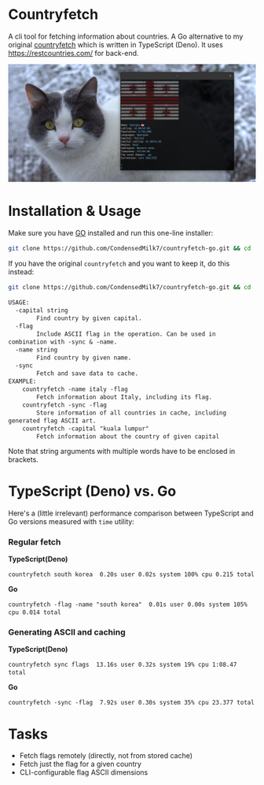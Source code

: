 # Countryfetch

A cli tool for fetching information about countries. A Go alternative to my original
[countryfetch](https://github.com/CondensedMilk7/countryfetch) which is written in TypeScript (Deno).
It uses https://restcountries.com/ for back-end.

![](./media/countryfetch-go.jpg)

# Installation & Usage

Make sure you have [GO](https://go.dev/) installed and run this one-line installer:

```bash
git clone https://github.com/CondensedMilk7/countryfetch-go.git && cd ./countryfetch-go && go install
```

If you have the original `countryfetch` and you want to keep it, do this instead:

```bash
git clone https://github.com/CondensedMilk7/countryfetch-go.git && cd ./countryfetch-go && go build -o countryfetch-go && cp ./countryfetch-go ~/.local/bin/

```

```
USAGE:
  -capital string
    	Find country by given capital.
  -flag
    	Include ASCII flag in the operation. Can be used in combination with -sync & -name.
  -name string
    	Find country by given name.
  -sync
    	Fetch and save data to cache.
EXAMPLE:
    countryfetch -name italy -flag
	    Fetch information about Italy, including its flag.
    countryfetch -sync -flag
	    Store information of all countries in cache, including generated flag ASCII art.
    countryfetch -capital "kuala lumpur"
	    Fetch information about the country of given capital
```

Note that string arguments with multiple words have to be enclosed in brackets.

# TypeScript (Deno) vs. Go


Here's a (little irrelevant) performance comparison between TypeScript and Go versions measured with `time` utility:

### Regular fetch

**TypeScript(Deno)**
```
countryfetch south korea  0.20s user 0.02s system 100% cpu 0.215 total
```

**Go**

```
countryfetch -flag -name "south korea"  0.01s user 0.00s system 105% cpu 0.014 total
```
### Generating ASCII and caching


**TypeScript(Deno)**
```
countryfetch sync flags  13.16s user 0.32s system 19% cpu 1:08.47 total
```

**Go**

```
countryfetch -sync -flag  7.92s user 0.30s system 35% cpu 23.377 total
```

# Tasks

- Fetch flags remotely (directly, not from stored cache)
- Fetch just the flag for a given country
- CLI-configurable flag ASCII dimensions
